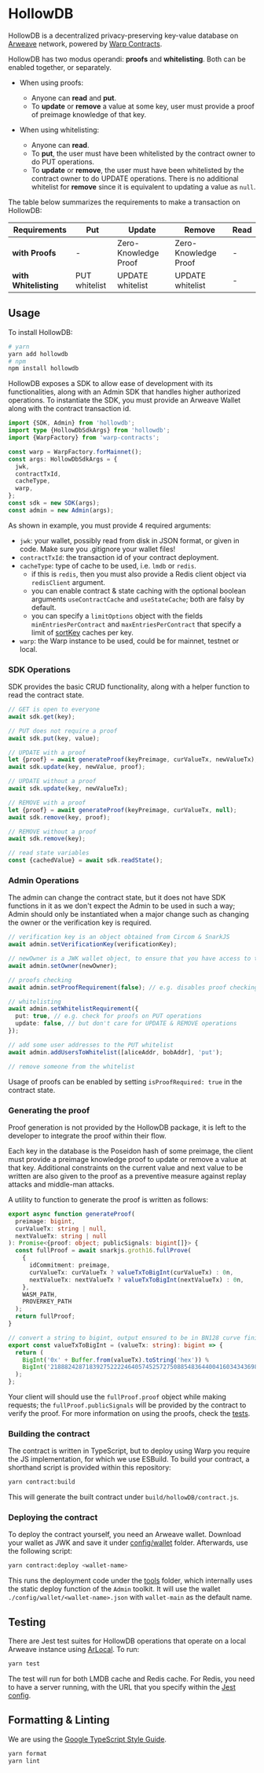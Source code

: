 # HollowDB

HollowDB is a decentralized privacy-preserving key-value database on [Arweave](https://www.arweave.org/) network, powered by [Warp Contracts](https://warp.cc/).

HollowDB has two modus operandi: **proofs** and **whitelisting**. Both can be enabled together, or separately.

- When using proofs:

  - Anyone can **read** and **put**.
  - To **update** or **remove** a value at some key, user must provide a proof of preimage knowledge of that key.

- When using whitelisting:

  - Anyone can **read**.
  - To **put**, the user must have been whitelisted by the contract owner to do PUT operations.
  - To **update** or **remove**, the user must have been whitelisted by the contract owner to do UPDATE operations. There is no additional whitelist for **remove** since it is equivalent to updating a value as `null`.

The table below summarizes the requirements to make a transaction on HollowDB:

| Requirements          | **Put**       | **Update**           | **Remove**           | **Read** |
| --------------------- | ------------- | -------------------- | -------------------- | -------- |
| **with Proofs**       | -             | Zero-Knowledge Proof | Zero-Knowledge Proof | -        |
| **with Whitelisting** | PUT whitelist | UPDATE whitelist     | UPDATE whitelist     | -        |

## Usage

To install HollowDB:

```bash
# yarn
yarn add hollowdb
# npm
npm install hollowdb
```

HollowDB exposes a SDK to allow ease of development with its functionalities, along with an Admin SDK that handles higher authorized operations. To instantiate the SDK, you must provide an Arweave Wallet along with the contract transaction id.

```ts
import {SDK, Admin} from 'hollowdb';
import type {HollowDbSdkArgs} from 'hollowdb';
import {WarpFactory} from 'warp-contracts';

const warp = WarpFactory.forMainnet();
const args: HollowDbSdkArgs = {
  jwk,
  contractTxId,
  cacheType,
  warp,
};
const sdk = new SDK(args);
const admin = new Admin(args);
```

As shown in example, you must provide 4 required arguments:

- `jwk`: your wallet, possibly read from disk in JSON format, or given in code. Make sure you .gitignore your wallet files!
- `contractTxId`: the transaction id of your contract deployment.
- `cacheType`: type of cache to be used, i.e. `lmdb` or `redis`.
  - if this is `redis`, then you must also provide a Redis client object via `redisClient` argument.
  - you can enable contract & state caching with the optional boolean arguments `useContractCache` and `useStateCache`; both are falsy by default.
  - you can specify a `limitOptions` object with the fields `minEntriesPerContract` and `maxEntriesPerContract` that specify a limit of [sortKey](https://academy.warp.cc/docs/sdk/advanced/bundled-interaction#1-generates-a-sort-key) caches per key.
- `warp`: the Warp instance to be used, could be for mainnet, testnet or local.

### SDK Operations

SDK provides the basic CRUD functionality, along with a helper function to read the contract state.

```ts
// GET is open to everyone
await sdk.get(key);

// PUT does not require a proof
await sdk.put(key, value);

// UPDATE with a proof
let {proof} = await generateProof(keyPreimage, curValueTx, newValueTx);
await sdk.update(key, newValue, proof);

// UPDATE without a proof
await sdk.update(key, newValueTx);

// REMOVE with a proof
let {proof} = await generateProof(keyPreimage, curValueTx, null);
await sdk.remove(key, proof);

// REMOVE without a proof
await sdk.remove(key);

// read state variables
const {cachedValue} = await sdk.readState();
```

### Admin Operations

The admin can change the contract state, but it does not have SDK functions in it as we don't expect the Admin to be used in such a way; Admin should only be instantiated when a major change such as changing the owner or the verification key is required.

```ts
// verification key is an object obtained from Circom & SnarkJS
await admin.setVerificationKey(verificationKey);

// newOwner is a JWK wallet object, to ensure that you have access to the new owner
await admin.setOwner(newOwner);

// proofs checking
await admin.setProofRequirement(false); // e.g. disables proof checking

// whitelisting
await admin.setWhitelistRequirement({
  put: true, // e.g. check for proofs on PUT operations
  update: false, // but don't care for UPDATE & REMOVE operations
});

// add some user addresses to the PUT whitelist
await admin.addUsersToWhitelist([aliceAddr, bobAddr], 'put');

// remove someone from the whitelist
```

Usage of proofs can be enabled by setting `isProofRequired: true` in the contract state.

### Generating the proof

Proof generation is not provided by the HollowDB package, it is left to the developer to integrate the proof within their flow.

Each key in the database is the Poseidon hash of some preimage, the client must provide a preimage knowledge proof to update or remove a value at that key. Additional constraints on the current value and next value to be written are also given to the proof as a preventive measure against replay attacks and middle-man attacks.

A utility to function to generate the proof is written as follows:

```ts
export async function generateProof(
  preimage: bigint,
  curValueTx: string | null,
  nextValueTx: string | null
): Promise<{proof: object; publicSignals: bigint[]}> {
  const fullProof = await snarkjs.groth16.fullProve(
    {
      idCommitment: preimage,
      curValueTx: curValueTx ? valueTxToBigInt(curValueTx) : 0n,
      nextValueTx: nextValueTx ? valueTxToBigInt(nextValueTx) : 0n,
    },
    WASM_PATH,
    PROVERKEY_PATH
  );
  return fullProof;
}

// convert a string to bigint, output ensured to be in BN128 curve finite field
export const valueTxToBigInt = (valueTx: string): bigint => {
  return (
    BigInt('0x' + Buffer.from(valueTx).toString('hex')) %
    BigInt('21888242871839275222246405745257275088548364400416034343698204186575808495617')
  );
};
```

Your client will should use the `fullProof.proof` object while making requests; the `fullProof.publicSignals` will be provided by the contract to verify the proof. For more information on using the proofs, check the [tests](./tests/hollowdb.test.ts).

### Building the contract

The contract is written in TypeScript, but to deploy using Warp you require the JS implementation, for which we use ESBuild. To build your contract, a shorthand script is provided within this repository:

```sh
yarn contract:build
```

This will generate the built contract under `build/hollowDB/contract.js`.

### Deploying the contract

To deploy the contract yourself, you need an Arweave wallet. Download your wallet as JWK and save it under [config/wallet](./config/wallet/) folder. Afterwards, use the following script:

```bash
yarn contract:deploy <wallet-name>
```

This runs the deployment code under the [tools](./src/tools/) folder, which internally uses the static deploy function of the `Admin` toolkit. It will use the wallet `./config/wallet/<wallet-name>.json` with `wallet-main` as the default name.

## Testing

There are Jest test suites for HollowDB operations that operate on a local Arweave instance using [ArLocal](https://www.npmjs.com/package/arlocal). To run:

```sh
yarn test
```

The test will run for both LMDB cache and Redis cache. For Redis, you need to have a server running, with the URL that you specify within the [Jest config](./jest.config.cjs).

## Formatting & Linting

We are using the [Google TypeScript Style Guide](https://google.github.io/styleguide/tsguide.html).

```sh
yarn format
yarn lint
```
